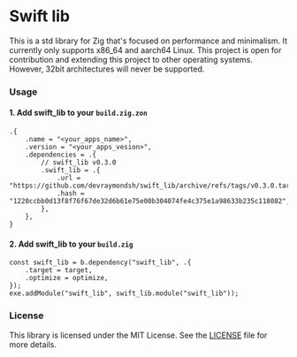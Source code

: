 # Swift lib
This is a std library for Zig that's focused on performance and minimalism. It currently only supports x86_64 and aarch64 Linux. This project is open for contribution and extending this project to other operating systems. However, 32bit architectures will never be supported.

### Usage
#### 1. Add swift_lib to your `build.zig.zon`
```zig
.{
    .name = "<your_apps_name>",
    .version = "<your_apps_vesion>",
    .dependencies = .{
        // swift_lib v0.3.0
        .swift_lib = .{
            .url = "https://github.com/devraymondsh/swift_lib/archive/refs/tags/v0.3.0.tar.gz",
            .hash = "1220ccbb0d13f8f76f67de32d6b61e75e00b304074fe4c375e1a98633b235c118082",
        },
    },
}
```
#### 2. Add swift_lib to your `build.zig`
```zig
const swift_lib = b.dependency("swift_lib", .{
    .target = target,
    .optimize = optimize,
});
exe.addModule("swift_lib", swift_lib.module("swift_lib"));
```

### License
This library is licensed under the MIT License. See the [LICENSE](LICENSE) file for more details.

